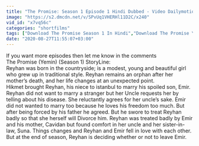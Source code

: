 ```yaml
---
title: "The Promise: Season 1 Episode 1 Hindi Dubbed - Video Dailymotion"
image: "https://s2.dmcdn.net/v/SPvUq1VHERHl11D2C/x240"
vid_id: "x7vq56c"
categories: "shortfilms"
tags: ["Download The Promise Season 1 In Hindi","Download The Promise Yemin S01 in Hindi","Download The Promise | Yemin"]
date: "2020-08-27T11:55:07+03:00"
---
```

If you want more episodes then let me know in the comments  <br>The Promise (Yemin) (Season 1) StoryLine:  <br>Reyhan was born in the countryside; is a modest, young and beautiful girl who grew up in traditional style. Reyhan remains an orphan after her mother’s death, and her life changes at an unexpected point.  <br>Hikmet brought Reyhan, his niece to istanbul to marry his spoiled son, Emir. Reyhan did not want to marry a stranger but her Uncle requests her by telling about his disease. She reluctantly agrees for her uncle’s sake. Emir did not wanted to marry too because he loves his freedom too much. But after being forced by his father he agreed. But he swore to treat Reyhan badly so that she herself will Divorce him. Reyhan was treated badly by Emir and his mother, Cavidan but found comfort in her uncle and her sister-in-law, Suna. Things changes and Reyhan and Emir fell in love with each other. But at the end of season, Reyhan is deciding whether or not to leave Emir.
